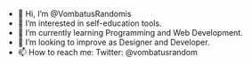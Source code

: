 - 👋 Hi, I’m @VombatusRandomis
- 👀 I’m interested in self-education tools.
- 🌱 I’m currently learning Programming and Web Development.
- 💞️ I’m looking to improve as Designer and Developer.
- 📫 How to reach me: Twitter: @vombatusrandom

<!---
VombatusRandomis/VombatusRandomis is a ✨ special ✨ repository because its `README.md` (this file) appears on your GitHub profile.
You can click the Preview link to take a look at your changes.
--->
